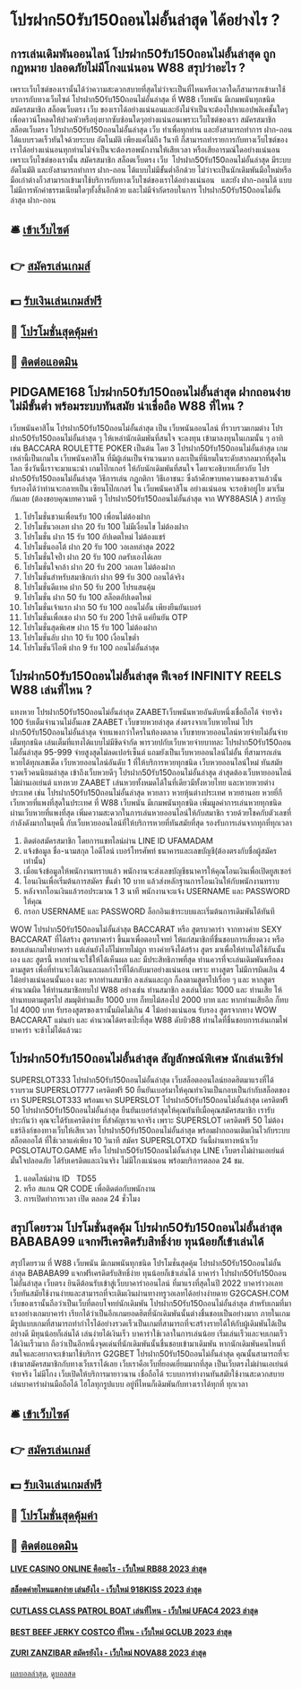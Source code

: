 # โปรฝาก50รับ150ถอนไม่อั้นล่าสุด ได้อย่างไร ?
## การเล่นเดิมพันออนไลน์ โปรฝาก50รับ150ถอนไม่อั้นล่าสุด ถูกกฎหมาย ปลอดภัยไม่มีโกงแน่นอน W88 สรุปว่าอะไร ?
เพราะเว็บไซต์ของเรานั้นได้ว่าความสะดวกสบายที่สุดไม่ว่าจะเป็นที่ไหนหรือเวลาใดก็สามารถเข้ามาใช้บรการกับทางเว็บไซต์ โปรฝาก50รับ150ถอนไม่อั้นล่าสุด ที่ W88 เว็บพนัน มีเกมพนันทุกชนิด สมัครสมาชิก สล็อตเว็บตรง เว็บ ของเราได้อย่างแน่นอนและยังไม่จำเป็นจะต้องไปหาแอปพลิเคชั้นใดๆเพื่อดาวน์โหลดให้ปวดหัวหรือยุ่งยากซับซ้อนใดๆอย่างแน่นอนเพราะเว็บไซต์ของเรา สมัครสมาชิก สล็อตเว็บตรง โปรฝาก50รับ150ถอนไม่อั้นล่าสุด เว็บ ทำเพื่อทุกท่าน และยังสามารถทำการ ฝาก-ถอน ได้แบบรวดเร็วทันใจด้วยระบบ อัตโนมัติ เพียงแค่ไม่ถึง 1นาที ก็สามารถทำรายการกับทางเว็บไซต์ของเราได้อย่างแน่นอนทุกท่านไม่จำเป็นจะต้องรอพนักงานให้เสียเวลา หรือเสียอารมณ์ใดอย่างแน่นอน เพราะเว็บไซต์ของเรานั้น สมัครสมาชิก สล็อตเว็บตรง เว็บ  โปรฝาก50รับ150ถอนไม่อั้นล่าสุด มีระบบ อัตโนมัติ และยังสามารถทำการ ฝาก-ถอน ได้แบบไม่มีขั้นต่ำอีกด้วย ไม่ว่าจะเป็นนักเดิมพันมือใหม่หรือมือเก่าต่างก็วสามารถเข้ามาใช้บริการกับทางเว็บไซต์ของเราได้อย่างแน่นอน   และยัง ฝาก-ถอนได้ แบบไม่มีการหักค่าธรรมเนียมใดๆทั้งสิ้นอีกด้วย และไม่มีจำกัดรอบในการ โปรฝาก50รับ150ถอนไม่อั้นล่าสุด ฝาก-ถอน

## 🛎 [เข้าเว็บไซต์](https://bit.ly/3SdLNi2)
## 👉 [สมัครเล่นเกมส์](https://bit.ly/3SdLNi2)
## 💵 [รับเงินเล่นเกมส์ฟรี](https://bit.ly/3dyRKHj)
## 👑 [โปรโมชั่นสุดคุ้มค่า](https://bit.ly/3dyRKHj)
## 📱 [ติดต่อแอดมิน](https://bit.ly/3dyRKHj)

## PIDGAME168 โปรฝาก50รับ150ถอนไม่อั้นล่าสุด ฝากถอนง่ายไม่มีขั้นต่ำ พร้อมระบบทันสมัย น่าเชื่อถือ W88 ที่ไหน ?
เว็บพนันคาสิโน โปรฝาก50รับ150ถอนไม่อั้นล่าสุด เป็น เว็บพนันออนไลน์ ที่รวบรวมเกมต่าง โปรฝาก50รับ150ถอนไม่อั้นล่าสุด ๆ ให้เหล่านักเดิมพันที่สนใจ จะลงทุน เข้ามาลงทุนในเกมนั้น ๆ อาทิเช่น BACCARA ROULETTE POKER เป็นต้น โดย 3 โปรฝาก50รับ150ถอนไม่อั้นล่าสุด เกมเหล่านี้เป็นเกมใน เว็บพนันคาสิโน ที่มีผู้เล่นเป็นจำนวนมาก และเป็นที่นิยมในระดับสากลมากที่สุดในโลก ซึ่งวันนี้เราจะมาแนะนำ เกมโป๊กเกอร์ ให้กับนักเดิมพันที่สนใจ โดยจะอธิบายเกี่ยวกับ โปรฝาก50รับ150ถอนไม่อั้นล่าสุด วิธีการเล่น กฎกติกา วิธีเอาชนะ ซึ่งถ้าศึกษาบทความของเราแล้วนั้น รับรองได้ว่าท่านจะกลายเป็น เซียนโป๊กเกอร์ ใน เว็บพนันคาสิโน อย่างแน่นอน จะรอช้าอยู่ไย มาเริ่มกันเลย (ต้องขอบคุณบทความดี ๆ โปรฝาก50รับ150ถอนไม่อั้นล่าสุด จาก WY88ASIA )
สารบัญ
1. โปรโมชั่นชวนเพื่อนรับ 100 เพื่อนไม่ต้องฝาก
2. โปรโมชั่นวอเลท ฝาก 20 รับ 100 ไม่มีเงื่อนไข ไม่ต้องฝาก
3. โปรโมชั่น ฝาก 15 รับ 100 อัปเดตใหม่ ไม่ต้องแชร์
4. โปรโมชั่นออโต้ ฝาก 20 รับ 100 วอเลทล่าสุด 2022
5. โปรโมชั่นใจป้ำ ฝาก 20 รับ 100 กดรับเองได้เลย
6. โปรโมชั่นใจกล้า ฝาก 20 รับ 200 วอเลท ไม่ต้องฝาก
7. โปรโมชั่นสำหรับสมาชิกเก่า ฝาก 99 รับ 300 ถอนได้จริง
8. โปรโมชั่นดีแทค ฝาก 50 รับ 200 โปรแสนคุ้ม
9. โปรโมชั่น ฝาก 50 รับ 100 สล็อตอัปเดตใหม่
10. โปรโมชั่นเจ้าแรก ฝาก 50 รับ 100 ถอนไม่อั้น เพียงยืนยันเบอร์
11. โปรโมชั่นเพื่อเธอ ฝาก 50 รับ 200 โปรดี แค่ยืนยัน OTP
12. โปรโมชั่นสุดพิเศษ ฝาก 15 รับ 100 ไม่ต้องฝาก
13. โปรโมชั่นลับ ฝาก 10 รับ 100 เงื่อนไขต่ำ
14. โปรโมชั่นวีไอพี ฝาก 9 รับ 100 ถอนไม่อั้นล่าสุด

## โปรฝาก50รับ150ถอนไม่อั้นล่าสุด ฟีเจอร์ INFINITY REELS W88 เล่นที่ไหน ?
แทงหวย โปรฝาก50รับ150ถอนไม่อั้นล่าสุด ZAABETเว็บพนันหวยอันดับหนึ่งเชื่อถือได้ จ่ายจริง 100 รับเต็มจำนวนไม่อั้นเลข ZAABET เว็บขายหวยล่าสุด ส่งตรงจากเว็บหวยใหม่ โปรฝาก50รับ150ถอนไม่อั้นล่าสุด จ่ายแพงกว่าใครในท้องตลาด เว็บขายหวยออนไลน์หวยจ่ายไม่อั้นจ่ายเต็มทุกชนิด เล่นเต็มที่แทงได้แบบไม่มีขีดจำกัด พารวยปกับเว็บหวยจ่ายบาทละ โปรฝาก50รับ150ถอนไม่อั้นล่าสุด 95-999 จ่ายสูงสุดไม่ลดเปอร์เซ็นต์ แถมยังเป็นเว็บหวยออนไลน์ไม่อั้น ที่สามารถเล่นหวยได้ทุกเลขเด็ด เว็บหวยออนไลน์อันดับ 1 ที่ให้บริการหวยทุกชนิด เว็บหวยออนไลน์ใหม่ ทันสมัย​​รวดเร็วคนนิยมล่าสุด เข้าถึงเว็บหวยดีๆ โปรฝาก50รับ150ถอนไม่อั้นล่าสุด ล่าสุดต้องเว็บหายออนไลน์ไม่ผ่านเอเย่นต์ แทงหวย ZAABET เล่นหวยทั้งหมดได้ในที่เดียวมีทั้งหวยไทย และหวยหวยต่างประเทศ เช่น โปรฝาก50รับ150ถอนไม่อั้นล่าสุด หวยลาว หวยหุ้นต่างประเทศ หวยฮานอย หวยยี่กี เว็บหวยที่แพงที่สุดในประเทศ ที่ W88 เว็บพนัน มีเกมพนันทุกชนิด เพิ่มมูลค่าการเล่นหวยทุกชนิดผ่านเว็บหวยที่แพงที่สุด เพิ่มความสะดวกในการเล่นหวยออนไลน์ให้กับสมาชิก รวยด้วยโชคกับตัวเลขที่กำลังดังมากในยุคนี้ กับเว็บหวยออนไลน์ที่ให้บริการหวยที่ทันสมัยที่สุด รองรับการเล่นจากทุกที่ทุกเวลา
1. ติดต่อสมัครสมาชิก โดยการแชทไลน์ผ่าน LINE ID UFAMADAM
2. แจ้งข้อมูล ชื่อ-นามสกุล ไอดีไลน์ เบอร์โทรศัพท์ ธนาคารและเลขบัญชี(ต้องตรงกับชื่อผู้สมัครเท่านั้น)
3. เมื่อแจ้งข้อมูลให้พนักงานทราบแล้ว พนักงานจะส่งเลขบัญชีธนาคารให้คุณโอนเงินเพื่อเปิดยูสเซอร์
4. โอนเงินเพื่อเริ่มต้นการสมัคร ขั้นต่ำ 10 บาท แล้วส่งหลักฐานการโอนเงินให้กับพนักงานทราบ
5. หลังจากโอนเงินแล้วรอประมาณ 1 3 นาที พนักงานจะแจ้ง USERNAME และ PASSWORD ให้คุณ
6. กรอก USERNAME และ PASSWORD ล็อกอินเข้าระบบและเริ่มต้นการเดิมพันได้ทันที

WOW โปรฝาก50รับ150ถอนไม่อั้นล่าสุด BACCARAT หรือ สูตรบาคาร่า จากทางค่าย SEXY BACCARAT ที่ได้สร้าง สูตรบาคาร่า ขึ้นมาเพื่อตอบโจทย์ ให้แก่สมาชิกที่ชื่นชอบการเสี่ยงดวง หรือ ชอบเล่นเกมไพ่บาคาร่า แต่เล่นยังไงก็ไม่ทายไม่ถูก ทางค่ายจึงได้สร้าง สูตร มาเพื่อให้ท่านได้ใช้กันนั้นเอง และ สูตรนี้ หากท่านจะใช้ให้ได้เห็นผล และ มีประสิทธิภาพที่สุด ท่านควรที่จะเล่นเดิมพันหรือลงตามสูตร เพื่อที่ท่านจะได้เงินและผลกำไรที่ได้กลับมาอย่างแน่นอน เพราะ ทางสูตร ไม่มีการผิดเกิน 4 ไม้อย่างแน่นอนนั้นเอง และ หากท่านสมาชิก ลงเล่นและถูก ก็ลงตามสูตรไปเรื่อย ๆ และ หากสูตรคำนวณผิด ให้ท่านสมาชิกทบไป W88 อย่างเช่น ท่านสมาชิก ลงเล่นไม้ละ 1000 และ ท่านเสีย ให้ท่านทบตามสูตรไป สมมุติท่านเสีย 1000 บาท ก็ทบไม้สองไป 2000 บาท และ หากท่านเสียอีก ก็ทบไป 4000 บาท รับรองสูตรของเรานั้นผิดไม่เกิน 4 ไม้อย่างแน่นอน รับรอง สูตรจากทาง WOW BACCARAT แม่นยำ และ คำนวณได้ตรงเป๊ะที่สุด W88 ดับบิว88 ท่านใดที่ชื่นชอบการเล่นเกมไพ่บาคาร่า จะช้าไม่ได้แล้วนะ

## โปรฝาก50รับ150ถอนไม่อั้นล่าสุด สัญลักษณ์พิเศษ นักเล่นเซิร์ฟ
SUPERSLOT333 โปรฝาก50รับ150ถอนไม่อั้นล่าสุด เว็บสล็อตออนไลน์ยอดฮิตมาแรงที่ได้รวบรวม SUPERSLOT777 เครดิตฟรี 50 ยืนยันเบอร์มาให้คุณทำเงินเป็นกอบเป็นกำกับสล็อตของเรา SUPERSLOT333 พร้อมแจก SUPERSLOT โปรฝาก50รับ150ถอนไม่อั้นล่าสุด เครดิตฟรี 50 โปรฝาก50รับ150ถอนไม่อั้นล่าสุด ยืนยันเบอร์ล่าสุดให้คุณทันทีเมื่อคุณสมัครสมาชิก เรารับประกันว่า คุณจะได้รับเครดิตง่าย ที่สำคัญเราแจกจริง เพราะ SUPERSLOT เครดิตฟรี 50 ไม่ต้องแชร์ลิงก์ของทางเว็บให้เสียเวลา โปรฝาก50รับ150ถอนไม่อั้นล่าสุด พร้อมฝากถอนเติมเงินไวกับระบบสล็อตออโต้ ที่ใช้เวลาแค่เพียง 10 วินาที สมัคร SUPERSLOTXD วันนี้ผ่านทางหน้าเว็บ PGSLOTAUTO.GAME หรือ โปรฝาก50รับ150ถอนไม่อั้นล่าสุด LINE เว็บตรงไม่ผ่านเอเย่นต์ มั่นใจปลอดภัย ได้รับเครดิตและเงินจริง ไม่มีโกงแน่นอน พร้อมบริการตลอด 24 ชม.
1. แอดไลน์ผ่าน ID   TD55
2. หรือ สแกน QR CODE เพื่อติดต่อกับพนักงาน
3. การเปิดทําการเวลา เปิด ตลอด 24 ชั่วโมง

## สรุปโดยรวม โปรโมชั่นสุดคุ้ม โปรฝาก50รับ150ถอนไม่อั้นล่าสุด BABABA99 แจกฟรีเครดิตรับสิทธิ์ง่าย ทุนน้อยก็เข้าเล่นได้
สรุปโดยรวม ที่ W88 เว็บพนัน มีเกมพนันทุกชนิด โปรโมชั่นสุดคุ้ม โปรฝาก50รับ150ถอนไม่อั้นล่าสุด BABABA99 แจกฟรีเครดิตรับสิทธิ์ง่าย ทุนน้อยก็เข้าเล่นได้ บาคาร่า โปรฝาก50รับ150ถอนไม่อั้นล่าสุด เว็บตรง ยินดีต้อนรับเข้าสู่เว็บบาคาร่าออนไลน์ ที่มาแรงที่สุดในปี 2022 บาคาร่าวอเลท เว็บทันสมัยใช้งานง่ายและสามารถที่จะเติมเงินผ่านทางทรูวอเลทได้อย่างง่ายดาย G2GCASH.COM เว็บของเรานั้นถือว่าเป็นเว็บที่ตอบโจทย์นักเดิมพัน โปรฝาก50รับ150ถอนไม่อั้นล่าสุด สำหรับเกมที่มาแรงอย่างเกมบาคาร่า เรียกได้ว่าเป็นอีกเกมยอดฮิตที่นักเดิมพันนั้นต่างชื่นชอบเป็นอย่างมาก ภายในเกมมีรูปแบบเกมที่สามารถทำกำไรได้อย่างรวดเร็วเป็นเกมที่สามารถที่จะสร้างรายได้ให้กับผู้เดิมพันได้เป็นอย่างดี มีทุนน้อยก็เล่นได้ เล่นง่ายได้เงินเร็ว บาคาร่าใช้เวลาในการเล่นน้อย เริ่มเล่นเร็วและจบเกมเร็ว ได้เงินเร็วมาก ถือว่าเป็นอีกหนึ่งจุดเด่นที่นักเดิมพันนั้นชื่นชอบเข้ามาเดิมพัน หากนักเดิมพันคนไหนที่สนใจและอยากจะเข้ามาใช้บริการ G2GBET โปรฝาก50รับ150ถอนไม่อั้นล่าสุด คุณนั้นสามารถที่จะเข้ามาสมัครสมาชิกกับทางเว็บเราได้เลย เว็บเราคือเว็บที่ยอดเยี่ยมมากที่สุด เป็นเว็บตรงไม่ผ่านเอเย่นต์ จ่ายจริง ไม่มีโกง เว็บเปิดให้บริการมายาวนาน เชื่อถือได้ ระบบการทำงานทันสมัยใช้งานสะดวกสบาย เล่นบาคาร่าผ่านมือถือได้ ไฮโลทุกรูปแบบ อยู่ที่ไหนก็เดิมพันกับทางเราได้ทุกที่ ทุกเวลา

## 🛎 [เข้าเว็บไซต์](https://bit.ly/3SdLNi2)
## 👉 [สมัครเล่นเกมส์](https://bit.ly/3SdLNi2)
## 💵 [รับเงินเล่นเกมส์ฟรี](https://bit.ly/3dyRKHj)
## 👑 [โปรโมชั่นสุดคุ้มค่า](https://bit.ly/3dyRKHj)
## 📱 [ติดต่อแอดมิน](https://bit.ly/3dyRKHj)

#### [LIVE CASINO ONLINE คืออะไร - เว็บใหม่ RB88 2023 ล่าสุด](https://atom.io/themes/live%20casino%20online%20คืออะไร%20-%20เว็บใหม่%20rb88%202023%20ล่าสุด)
#### [สล็อตค่ายไหนแตกง่าย เล่นยังไง - เว็บใหม่ 918KISS 2023 ล่าสุด](https://atom.io/themes/สล็อตค่ายไหนแตกง่าย%20เล่นยังไง%20-%20เว็บใหม่%20918kiss%202023%20ล่าสุด)
#### [CUTLASS CLASS PATROL BOAT เล่นที่ไหน - เว็บใหม่ UFAC4 2023 ล่าสุด](https://atom.io/themes/cutlass%20class%20patrol%20boat%20เล่นที่ไหน%20-%20เว็บใหม่%20ufac4%202023%20ล่าสุด)
#### [BEST BEEF JERKY COSTCO ที่ไหน - เว็บใหม่ GCLUB 2023 ล่าสุด](https://atom.io/themes/best%20beef%20jerky%20costco%20ที่ไหน%20-%20เว็บใหม่%20gclub%202023%20ล่าสุด)
#### [ZURI ZANZIBAR สมัครยังไง - เว็บใหม่ NOVA88 2023 ล่าสุด](https://atom.io/themes/zuri%20zanzibar%20สมัครยังไง%20-%20เว็บใหม่%20nova88%202023%20ล่าสุด)

[ผลบอลล่าสุด](https://siamsport.tv "ผลบอลล่าสุด"), [ดูบอลสด](https://siamsport.tv/ดูบอลสด "ดูบอลสด")